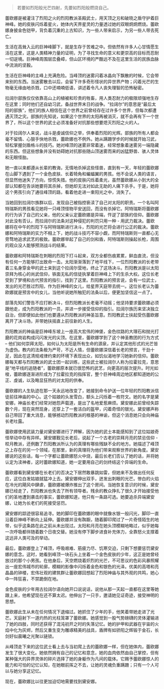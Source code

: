> 若要如烈阳般光芒四射，先要如烈阳般燃烧自己。



蕾欧娜是被灌注了烈阳之火的烈阳教派圣殿武士，用天顶之刃和破晓之盾守护着巨神峰。她的皮肤闪烁着星火，她体内天界星灵的力量透过她的双眼炯炯燃烧。蕾欧娜身披金色铠甲，背负着沉重的上古知识，为一些人带来启示，为另一些人带去死亡。

生活在高耸入云的巨神峰脚下，就是生存于苦难之中。但依然有许多人心甘情愿生活在这里，这是人类精神力量的证明，为了寻找生命的意义和更崇高的目标而忍耐一切逆境。巨神峰周围层峦叠嶂，但山区环境的严酷远不及在这里生活的民族血脉中流淌的坚毅。

生活在巨神峰的主峰上充满危险。当峰顶的迷雾闪着冰晶向下飘散的时候，它会带来别的东西。当迷雾散去以后，会留下许多奇形怪状的异世界产物；闪着光芒的生物毫无缘由地杀戮，口中还喃喃低语，讲述着令凡人丧失理智的恐怖秘密。

拉阔尔部族仅仅依靠高山上的植被和珍贵的牲畜，用人类忍耐力的极限顽强地生存在这里；同时他们还自幼习武，备战世界末日的战争。“拉阔尔”的意思是“最后太阳的部族”，他们的族人相信在这个世界之前曾经存在过许多个世界，但每次都遭遇灭顶之灾。部族的先知说，如果这个世界的太阳再被消灭，就不会再有下一个世界了，所以这个世界的武士必须准备好对抗那些想要熄灭烈阳之火的人。

对于拉阔尔人来说，战斗是虔诚信仰之举，供奉着烈阳的光辉。部族的所有人都会毫不留情、心狠手快地杀戮，蕾欧娜也不例外。她从蹒跚学步的时候就开始习武，轻松掌握剑盾格斗的技巧。她对峰顶的迷雾非常着迷，经常想象着迷雾另一端隐藏的东西。但这些想象并没有妨碍她对抗那些随山顶迷雾而来的凶猛野兽、骇人灵体和无眼怪胎。

她一直以来都遵从长辈的教诲，无情地杀掉这些怪兽，直到有一天，年轻的蕾欧娜在山脚下遇到了一个金色皮肤、长着犄角和蝙蝠翼的男孩。他不会说人类的语言，但显然他迷失了方向，惊慌失措。他的皮肤闪烁着柔光，虽然蕾欧娜从小到大的全部认知都在告诉她要将其杀掉，但她却无法对如此无助的人痛下杀手。于是，她将这个男孩引向了通往峰顶的路，看着他走进一束阳光之中，消失了。

当她回到拉阔尔族群以后，发现自己被指控亵渎了自己对太阳的职责。一个名叫阿特瑞斯的男孩看见她将一只峰顶怪物平安送回，而没有杀掉它。阿特瑞斯将蕾欧娜的行为诉了自己的父亲，他的父亲认定蕾欧娜是异端，忤逆了部族的信仰。蕾欧娜对此没有否认，而拉阔尔的法条对这种侵犯的判罚只用一种 - 用武力裁决。蕾欧娜将在中午的烈阳下与阿特瑞斯进行决斗，烈阳的光芒将会进行公正的裁决。蕾欧娜和阿特瑞斯的实力不相上下，她的战斗技巧不容小觑，而阿特瑞斯则一直都心无旁骛地追求武艺的极致。蕾欧娜举起了自己的剑和盾，阿特瑞斯则操起长枪，周围的观众没人能够预测战斗的结果。

蕾欧娜和阿特瑞斯在刺眼的烈阳下打斗起来，双方全都伤痕累累，鲜血直流，但没有任何一方能够打出致命一击。太阳渐渐落到了地平线下，一位烈阳教派的长老带着三名身穿金甲的武士来到这个拉阔尔营地，终止了这场决斗。烈阳教派是以太阳崇拜为核心的尚武信仰，铁面无私的信徒执掌着巨神峰上下的生杀大权。这位长老受到了梦境和古代预言的指引，找到了这里。烈阳教派的预言说，会有一位武士，发出的光芒胜过烈阳，作为巨神峰的女儿，给星界天庭带去统一。这位长老认为蕾欧娜就是预言中的女儿，当他听说她所触犯的法条以后，便更加坚信这一点了。

部落先知们警告不应打断决斗，但烈阳教派长老毫不动摇；他坚持要求蕾欧娜必须跟他走，成为烈阳教派的一员，并进一步接受信仰的指引。拉阔尔族历来坚决独立自治，但即便如此他们也要遵从烈阳教派的神圣旨意。烈阳教武士扶起受伤蕾欧娜离开了决斗场，并带她扶摇直上前往新的人生。

烈阳教派的神庙是巨神峰东坡上一座高大宏伟的神堡，金色纹路的大理石和抛光打磨的花岗岩构成闪闪发光的尖顶。在这里，蕾欧娜学到了这个神圣教团的行为方式 – 他们如何崇拜太阳，如何认为太阳是所有生命的源泉，并认定其他形式的光芒皆为虚伪。教内的法条极为严苛，不近人情，但蕾欧娜深信着长老的预言，干劲十足，因此在这清规戒律约束的环境下表现出众，如饥似渴地学习她新的信仰。蕾欧娜每天都与烈阳教派的武士团一起训练，这些武士被拉阔尔人称为拉霍拉克，意思是“地平线的追随者”，蕾欧娜原本就已很恐怖的武艺，向更高的层次提升。时光如梭，蕾欧娜逐渐进阶成为了拉霍拉克的指挥官，整个巨神峰周边地区都知道她的公正、虔诚，以及略显狂热的对太阳的供奉。

蕾欧娜的人生轨迹在那一天永远地改变了，她接到命令护送一位年轻的烈阳教派信徒前往神庙的中心。这个姑娘的头发雪白，额头上闪烁着一枚符文。她的名字是黛安娜，神庙长老们经常对她怨声载道，是出了名地爱惹麻烦。黛安娜此前曾经失踪数个月，现在突然现身，还穿上了一套洁白的盔甲，闪着奇怪的银光。黛安娜声称自己带回了重大消息，能够撼动烈阳教派的根基的神谕，但这个消息她只会向神庙长老吐露。

蕾欧娜使用武装力量对黛安娜进行了押解，因为她的武士本能感知到了这位姑娘奇怪举动中存有异样。黛安娜觐见长老后，说起了一个古老的崇拜月亮的禁忌信仰 - 皎月教派，还例数了烈阳教派所认为的真理有哪些残缺不全的地方。她描述了峰顶之上存在的另一个领域，在那里，新的真理将为他们带来观察世界的新角度。黛安娜说的这些话，每一个字都让蕾欧娜怒火中烧，最后长老们否认了她的话，并将她认定为渎神者，这时蕾欧娜知道，她一定要用自己的剑终结这个异端的生命。

蕾欧娜看到黛安娜在长老们的否决之下居然敢暴跳如雷，但她来不及做出任何反应，这位白发姑娘就猛冲上去。黛安娜伸出双手，迸发出刺眼的光芒。惨白的火焰在冷光的飓风中肆虐，蕾欧娜被爆炸推出了这个房间。当她恢复意识的时候，黛安娜已经走了，烈阳教派也失去了所有领导者。残余的教众挣扎了很久才开始接受他们的圣地遭到袭击的事实，蕾欧娜知道，他只有一条路可选。她要追杀异端黛安娜，让她为长老们的死接受惩罚。

黛安娜的踪迹很容易追寻。她的脚印在蕾欧娜的眼中就像水银一般闪光，脚印一直沿着巨神峰不断向上延伸。蕾欧娜并没有踟蹰，随着脚印爬过了一片奇怪陌生的地带，似乎这条路在此之前从未出现过。太阳和月亮在她头顶模糊地略过，似乎她每一次呼吸都伴随着数个日夜交替。她没有停下脚步进食补充体力，全靠怒火支撑着这远非人类可及的举动。

最后，蕾欧娜登上了峰顶，呼吸艰难、筋疲力尽、饥寒交迫，只剩下想要惩罚黛安娜的意念。这时，她看到峰顶一块石头上坐着一个金色皮肤的少年，这正是她曾经放过的那个小男孩。在他身后，天空燃烧着炽烈的光芒，不可思议的色彩风暴照耀出一座宏伟城市的轮廓，模糊的影像中闪烁着金色和银色的光泽。优美的高塔和亮晶晶的钟楼，宏伟壮观的建筑群让蕾欧娜回想起了烈阳神庙与其外观的共鸣，她心中一阵狂喜，不禁跪倒在地。

金色皮肤的少年用古拉阔尔语向她开口说说话，说他从那一天起一直都在这里等她跟上来，他希望现在还不算太迟。他伸出了一只手，邀请她见证奇迹，接受神明的思想。

蕾欧娜此生从未在任何情况下退缩过。她抓住了少年的手，他笑着带她走进了光芒。天庭射下一道灼热的光柱笼罩了蕾欧娜。她感觉到一股气势磅礴的灵体灌输进了她的四肢，同时还获得了混沌初开之时的失落记忆。她的护甲和武器在宇宙的火焰中化为灰烬，然后又重生变为雕琢精美的战具，盾牌有如骄阳之辉锻于金石，长剑好似晨曦之光聚以链锁。

从峰顶走下来的这位武士看上去与当初爬上去的蕾欧娜一样，但在她体内，蕾欧娜发生了很大变化。她依然拥有自己的记忆和意念，她的血肉依然由自己掌控，但有某种强大的异界灵体的碎片选择了她的身躯作为凡间的载体。它赐予蕾欧娜惊人的能力和可怕的记忆认知，在她眼前挥之不去，让她的灵魂负重蹒跚；只有一个人可以与她分享这记忆。

现在，蕾欧娜比以往更加迫切地需要找到黛安娜。

